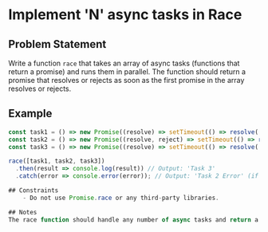 # Implement 'N' async tasks in Race

## Problem Statement
Write a function `race` that takes an array of async tasks (functions that return a promise) and runs them in parallel. The function should return a promise that resolves or rejects as soon as the first promise in the array resolves or rejects.

## Example
```javascript
const task1 = () => new Promise((resolve) => setTimeout(() => resolve('Task 1'), 300));
const task2 = () => new Promise((resolve, reject) => setTimeout(() => reject('Task 2 Error'), 200));
const task3 = () => new Promise((resolve) => setTimeout(() => resolve('Task 3'), 100));

race([task1, task2, task3])
  .then(result => console.log(result)) // Output: 'Task 3'
  .catch(error => console.error(error)); // Output: 'Task 2 Error' (if rejection happens first)

## Constraints
    - Do not use Promise.race or any third-party libraries.

## Notes
The race function should handle any number of async tasks and return a promise that resolves or rejects as soon as one of the tasks completes or fails.